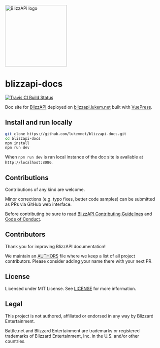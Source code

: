 <img src="https://raw.githubusercontent.com/lukemnet/blizzapi-docs/master/docs/.vuepress/public/logo.png" alt="BlizzAPI logo" width="200" height="200">

# blizzapi-docs

[![Travis CI Build Status](https://travis-ci.org/lukemnet/blizzapi-docs.svg?branch=master)](https://travis-ci.org/lukemnet/blizzapi-docs)

Doc site for [BlizzAPI](https://github.com/lukemnet/blizzapi) deployed on [blizzapi.lukem.net](https://blizzapi.lukem.net) built with [VuePress](https://vuepress.vuejs.org/).

## Install and run locally

```bash
git clone https://github.com/lukemnet/blizzapi-docs.git
cd blizzapi-docs
npm install
npm run dev
```

When `npm run dev` is ran local instance of the doc site is available at `http://localhost:8080`.

## Contributions

Contributions of any kind are welcome.

Minor corrections (e.g. typo fixes, better code samples) can be submitted as PRs via GitHub web interface.

Before contributing be sure to read [BlizzAPI Contributing Guidelines](https://github.com/lukemnet/blizzapi/blob/master/CONTRIBUTING.md) and [Code of Conduct](https://github.com/lukemnet/blizzapi-docs/blob/master/CODE_OF_CONDUCT.md).

## Contributors

Thank you for improving BlizzAPI documentation!

We maintain an [AUTHORS](https://github.com/lukemnet/blizzapi-docs/blob/master/AUTHORS) file where we keep a list of all project contributors. Please consider adding your name there with your next PR.

## License

Licensed under MIT License. See [LICENSE](https://github.com/lukemnet/blizzapi-docs/blob/master/LICENSE) for more information.

## Legal

This project is not authored, affiliated or endorsed in any way by Blizzard Entertainment.

Battle.net and Blizzard Entertainment are trademarks or registered trademarks of Blizzard Entertainment, Inc. in the U.S. and/or other countries.
